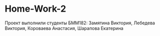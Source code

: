 # Home-Work-2
Проект выполнили студенты БММ182: Замятина Виктория, Лебедева Виктория, Короваева Анастасия, Шарапова Екатерина
